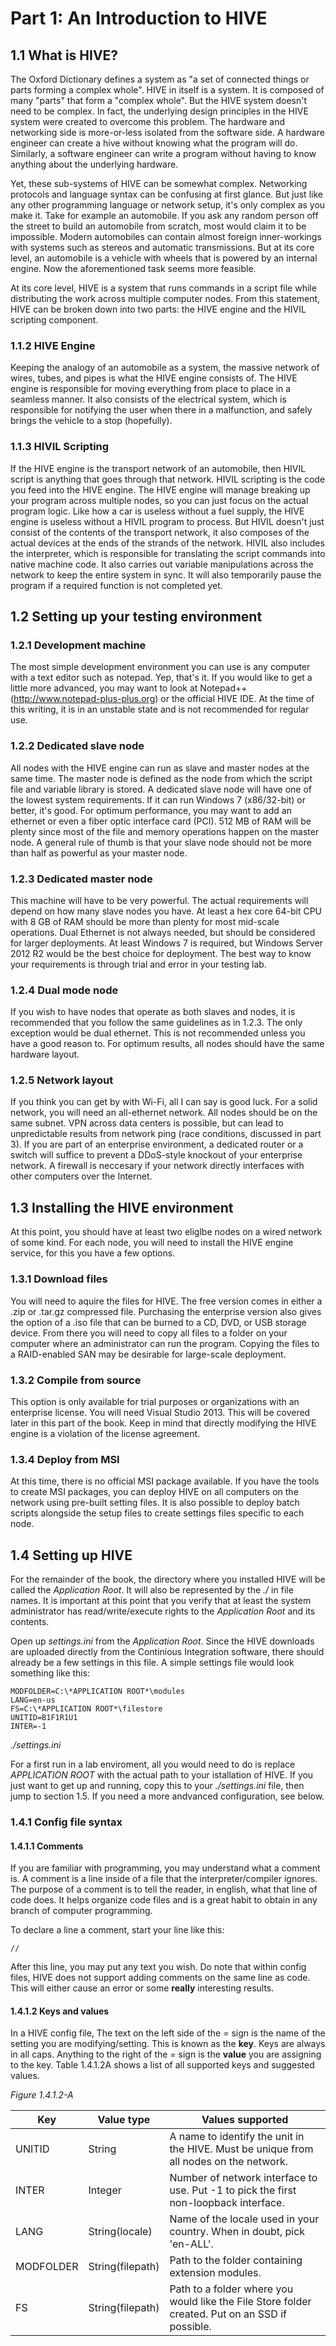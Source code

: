# Part 1: An Introduction to HIVE
## 1.1 What is HIVE?
The Oxford Dictionary defines a system as "a set of connected things or parts forming a complex whole". HIVE in itself is a system. It is composed of many "parts" that form a "complex whole". But the HIVE system doesn't need to be complex. In fact, the underlying design principles in the HIVE system were created to overcome this problem. The hardware and networking side is more-or-less isolated from the software side. A hardware engineer can create a hive without knowing what the program will do. Similarly, a software engineer can write a program without having to know anything about the underlying hardware.

Yet, these sub-systems of HIVE can be somewhat complex. Networking protocols and language syntax can be confusing at first glance. But just like any other programming language or network setup, it's only complex as you make it. Take for example an automobile. If you ask any random person off the street to build an automobile from scratch, most would claim it to be impossible. Modern automobiles can contain almost foreign inner-workings with systems such as stereos and automatic transmissions. But at its core level, an automobile is a vehicle with wheels that is powered by an internal engine. Now the aforementioned task seems more feasible.

At its core level, HIVE is a system that runs commands in a script file while distributing the work across multiple computer nodes. From this statement, HIVE can be broken down into two parts: the HIVE engine and the HIVIL scripting component.

### 1.1.2 HIVE Engine
Keeping the analogy of an automobile as a system, the massive network of wires, tubes, and pipes is what the HIVE engine consists of. The HIVE engine is responsible for moving everything from place to place in a seamless manner. It also consists of the electrical system, which is responsible for notifying the user when there in a malfunction, and safely brings the vehicle to a stop (hopefully).

### 1.1.3 HIVIL Scripting
If the HIVE engine is the transport network of an automobile, then HIVIL script is anything that goes through that network. HIVIL scripting is the code you feed into the HIVE engine. The HIVE engine will manage breaking up your program across multiple nodes, so you can just focus on the actual program logic. Like how a car is useless without a fuel supply, the HIVE engine is useless without a HIVIL program to process. But HIVIL doesn't just consist of the contents of the transport network, it also composes of the actual devices at the ends of the strands of the network. HIVIL also includes the interpreter, which is responsible for translating the script commands into native machine code. It also carries out variable manipulations across the network to keep the entire system in sync. It will also temporarily pause the program if a required function is not completed yet.

## 1.2 Setting up your testing environment
### 1.2.1 Development machine
The most simple development environment you can use is any computer with a text editor such as notepad. Yep, that's it. If you would like to get a little more advanced, you may want to look at Notepad++ (http://www.notepad-plus-plus.org) or the official HIVE IDE. At the time of this writing, it is in an unstable state and is not recommended for regular use.

### 1.2.2 Dedicated slave node
All nodes with the HIVE engine can run as slave and master nodes at the same time. The master node is defined as the node from which the script file and variable library is stored. A dedicated slave node will have one of the lowest system requirements. If it can run Windows 7 (x86/32-bit) or better, it's good. For optimum performance, you may want to add an ethernet or even a fiber optic interface card (PCI). 512 MB of RAM will be plenty since most of the file and memory operations happen on the master node. A general rule of thumb is that your slave node should not be more than half as powerful as your master node.

### 1.2.3 Dedicated master node
This machine will have to be very powerful. The actual requirements will depend on how many slave nodes you have. At least a hex core 64-bit CPU with 8 GB of RAM should be more than plenty for most mid-scale operations. Dual Ethernet is not always needed, but should be considered for larger deployments. At least Windows 7 is required, but Windows Server 2012 R2 would be the best choice for deployment. The best way to know your requirements is through trial and error in your testing lab.

### 1.2.4 Dual mode node
If you wish to have nodes that operate as both slaves and nodes, it is recommended that you follow the same guidelines as in 1.2.3. The only exception would be dual ethernet. This is not recommended unless you have a good reason to. For optimum results, all nodes should have the same hardware layout.

### 1.2.5 Network layout
If you think you can get by with Wi-Fi, all I can say is good luck. For a solid network, you will need an all-ethernet network. All nodes should be on the same subnet. VPN across data centers is possible, but can lead to unpredictable results from network ping (race conditions, discussed in part 3). If you are part of an enterprise environment, a dedicated router or a switch will suffice to prevent a DDoS-style knockout of your enterprise network. A firewall is neccesary if your network directly interfaces with other computers over the Internet.

## 1.3 Installing the HIVE environment
At this point, you should have at least two eliglbe nodes on a wired network of some kind. For each node, you will need to install the HIVE engine service, for this you have a few options.

### 1.3.1 Download files
You will need to aquire the files for HIVE. The free version comes in either a .zip or .tar.gz compressed file. Purchasing the enterprise version also gives the option of a .iso file that can be burned to a CD, DVD, or USB storage device. From there you will need to copy all files to a folder on your computer where an administrator can run the program. Copying the files to a RAID-enabled SAN may be desirable for large-scale deployment.

### 1.3.2 Compile from source
This option is only available for trial purposes or organizations with an enterprise license. You will need Visual Studio 2013. This will be covered later in this part of the book. Keep in mind that directly modifying the HIVE engine is a violation of the license agreement.

### 1.3.4 Deploy from MSI
At this time, there is no official MSI package available. If you have the tools to create MSI packages, you can deploy HIVE on all computers on the network using pre-built setting files. It is also possible to deploy batch scripts alongside the setup files to create settings files specific to each node.

## 1.4 Setting up HIVE
For the remainder of the book, the directory where you installed HIVE will be called the *Application Root*. It will also be represented by the *./* in file names. It is important at this point that you verify that at least the system administrator has read/write/execute rights to the *Application Root* and its contents.

Open up *settings.ini* from the *Application Root*. Since the HIVE downloads are uploaded directly from the Continious Integration software, there should already be a few settings in this file. A simple settings file would look something like this:

    MODFOLDER=C:\*APPLICATION ROOT*\modules
    LANG=en-us
    FS=C:\*APPLICATION ROOT*\filestore
    UNITID=B1F1R1U1
    INTER=-1

*./settings.ini*

For a first run in a lab enviroment, all you would need to do is replace *APPLICATION ROOT* with the actual path to your istallation of HIVE. If you just want to get up and running, copy this to your *./settings.ini* file, then jump to section 1.5. If you need a more andvanced configuration, see below.

### 1.4.1 Config file syntax
#### 1.4.1.1 Comments
If you are familiar with programming, you may understand what a comment is. A comment is a line inside of a file that the interpreter/compiler ignores. The purpose of a comment is to tell the reader, in english, what that line of code does. It helps organize code files and is a great habit to obtain in any branch of computer programming.

To declare a line a comment, start your line like this:

    //
    
After this line, you may put any text you wish. Do note that within config files, HIVE does not support adding comments on the same line as code. This will either cause an error or some **really** interesting results.

#### 1.4.1.2 Keys and values
In a HIVE config file, The text on the left side of the *=* sign is the name of the setting you are modifying/setting. This is known as the **key**. Keys are always in all caps. Anything to the right of the *=* sign is the **value** you are assigning to the key. Table 1.4.1.2A shows a list of all supported keys and suggested values.

*Figure 1.4.1.2-A*

| Key | Value type |Values supported |
| -- | -- | -- |
| UNITID | String | A name to identify the unit in the HIVE. Must be unique from all nodes on the network. |
| INTER | Integer | Number of network interface to use. Put -1 to pick the first non-loopback interface. |
| LANG | String(locale) | Name of the locale used in your country. When in doubt, pick 'en-ALL'. |
| MODFOLDER | String(filepath) | Path to the folder containing extension modules. |
| FS | String(filepath) | Path to a folder where you would like the File Store folder created. Put on an SSD if possible. |
